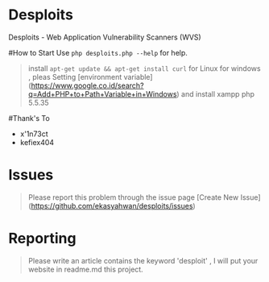 # Desploits
Desploits - Web Application Vulnerability Scanners (WVS)

#How to Start
Use `php desploits.php --help` for help. 
> install `apt-get update && apt-get install curl` for Linux
> for windows , pleas Setting [environment variable] (https://www.google.co.id/search?q=Add+PHP+to+Path+Variable+in+Windows) and install xampp php 5.5.35

#Thank's To
+ x'1n73ct
+ kefiex404

# Issues 
> Please report this problem through the issue page [Create New Issue] (https://github.com/ekasyahwan/desploits/issues)

# Reporting
> Please write an article contains the keyword 'desploit' , I will put your website in readme.md this project.

